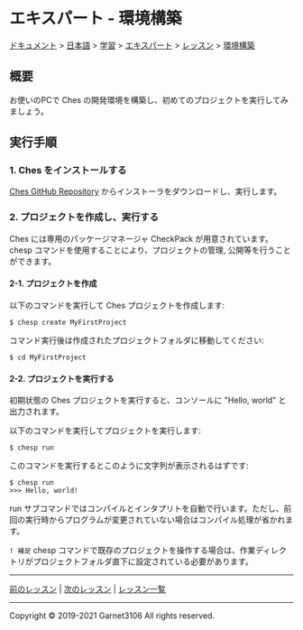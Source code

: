 # エキスパート - 環境構築

[ドキュメント](../../../../../index.md) > [日本語](../../../../index.md) > [学習](../../../index.md) > [エキスパート](../../index.md) > [レッスン](../index.md) > [環境構築](./index.md)

## 概要

お使いのPCで Ches の開発環境を構築し、初めてのプロジェクトを実行してみましょう。

## 実行手順

### 1. Ches をインストールする

[Ches GitHub Repository](../../../../../README.md) からインストーラをダウンロードし、実行します。

### 2. プロジェクトを作成し、実行する

Ches には専用のパッケージマネージャ CheckPack が用意されています。chesp コマンドを使用することにより、プロジェクトの管理, 公開等を行うことができます。

#### 2-1. プロジェクトを作成

以下のコマンドを実行して Ches プロジェクトを作成します:

`$ chesp create MyFirstProject`

コマンド実行後は作成されたプロジェクトフォルダに移動してください:

`$ cd MyFirstProject`

#### 2-2. プロジェクトを実行する

初期状態の Ches プロジェクトを実行すると、コンソールに "Hello, world" と出力されます。

以下のコマンドを実行してプロジェクトを実行します:

`$ chesp run`

このコマンドを実行するとこのように文字列が表示されるはずです:

```
$ chesp run
>>> Hello, world!
```

run サブコマンドではコンパイルとインタプリトを自動で行います。ただし、前回の実行時からプログラムが変更されていない場合はコンパイル処理が省かれます。

`! 補足` chesp コマンドで既存のプロジェクトを操作する場合は、作業ディレクトリがプロジェクトフォルダ直下に設定されている必要があります。

---

[前のレッスン](../summary/index.md) | [次のレッスン](../chespack/index.md) | [レッスン一覧](../index.md)

---

Copyright © 2019-2021 Garnet3106 All rights reserved.
